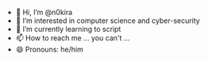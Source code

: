 - 👋 Hi, I’m @n0kira
- 👀 I’m interested in computer science and cyber-security
- 🌱 I’m currently learning to script
- 📫 How to reach me ... you can't ...
- 😄 Pronouns: he/him
